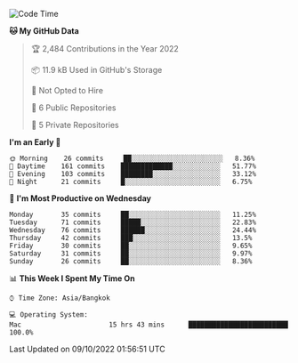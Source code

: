 <!--START_SECTION:waka-->
![Code Time](http://img.shields.io/badge/Code%20Time-1%2C470%20hrs%2031%20mins-blue)

**🐱 My GitHub Data** 

> 🏆 2,484 Contributions in the Year 2022
 > 
> 📦 11.9 kB Used in GitHub's Storage 
 > 
> 🚫 Not Opted to Hire
 > 
> 📜 6 Public Repositories 
 > 
> 🔑 5 Private Repositories  
 > 
**I'm an Early 🐤** 

```text
🌞 Morning    26 commits     ██░░░░░░░░░░░░░░░░░░░░░░░   8.36% 
🌆 Daytime    161 commits    █████████████░░░░░░░░░░░░   51.77% 
🌃 Evening    103 commits    ████████░░░░░░░░░░░░░░░░░   33.12% 
🌙 Night      21 commits     █░░░░░░░░░░░░░░░░░░░░░░░░   6.75%

```
📅 **I'm Most Productive on Wednesday** 

```text
Monday       35 commits     ██░░░░░░░░░░░░░░░░░░░░░░░   11.25% 
Tuesday      71 commits     █████░░░░░░░░░░░░░░░░░░░░   22.83% 
Wednesday    76 commits     ██████░░░░░░░░░░░░░░░░░░░   24.44% 
Thursday     42 commits     ███░░░░░░░░░░░░░░░░░░░░░░   13.5% 
Friday       30 commits     ██░░░░░░░░░░░░░░░░░░░░░░░   9.65% 
Saturday     31 commits     ██░░░░░░░░░░░░░░░░░░░░░░░   9.97% 
Sunday       26 commits     ██░░░░░░░░░░░░░░░░░░░░░░░   8.36%

```


📊 **This Week I Spent My Time On** 

```text
⌚︎ Time Zone: Asia/Bangkok

💻 Operating System: 
Mac                      15 hrs 43 mins      █████████████████████████   100.0%

```


 Last Updated on 09/10/2022 01:56:51 UTC
<!--END_SECTION:waka-->